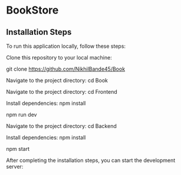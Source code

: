# BookStore

## Installation Steps

To run this application locally, follow these steps:

Clone this repository to your local machine:

git clone https://github.com/NikhilBande45/Book

Navigate to the project directory: cd Book


Navigate to the project directory: cd Frontend

Install dependencies: npm install

npm run dev

Navigate to the project directory: cd Backend

Install dependencies: npm install

npm start

After completing the installation steps, you can start the development server:


